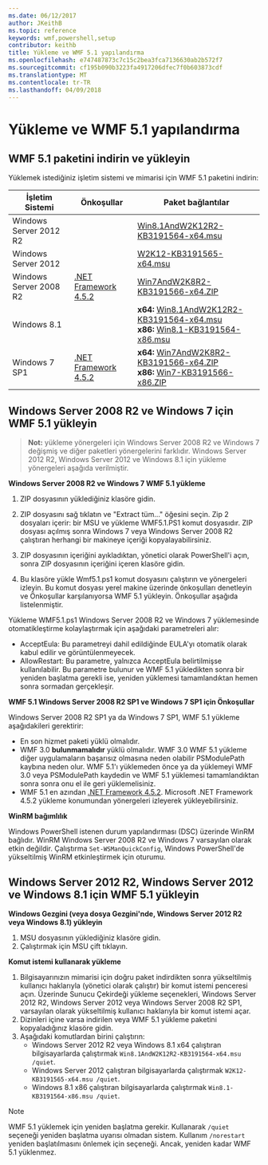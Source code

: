 ```yaml
---
ms.date: 06/12/2017
author: JKeithB
ms.topic: reference
keywords: wmf,powershell,setup
contributor: keithb
title: Yükleme ve WMF 5.1 yapılandırma
ms.openlocfilehash: e747487873c7c15c2bea3fca7136630ab2b572f7
ms.sourcegitcommit: cf195b090b3223fa4917206dfec7f0b603873cdf
ms.translationtype: MT
ms.contentlocale: tr-TR
ms.lasthandoff: 04/09/2018
---
```

# <a name="install-and-configure-wmf-51"></a>Yükleme ve WMF 5.1 yapılandırma #


## <a name="download-and-install-the-wmf-51-package"></a>WMF 5.1 paketini indirin ve yükleyin

Yüklemek istediğiniz işletim sistemi ve mimarisi için WMF 5.1 paketini indirin:

| İşletim Sistemi       | Önkoşullar           | Paket bağlantılar                          |
|------------------------|-------------------------|----------------------------------------|
| Windows Server 2012 R2 |                         | [Win8.1AndW2K12R2-KB3191564-x64.msu][] |
| Windows Server 2012    |                         | [W2K12-KB3191565-x64.msu][]            |
| Windows Server 2008 R2 | [.NET Framework 4.5.2][]| [Win7AndW2K8R2-KB3191566-x64.ZIP][]    |
| Windows 8.1            |                         | **x64:** [Win8.1AndW2K12R2-KB3191564-x64.msu][]</br>**x86:** [Win8.1-KB3191564-x86.msu][] |
| Windows 7 SP1          | [.NET Framework 4.5.2][]| **x64:** [Win7AndW2K8R2-KB3191566-x64.ZIP][]</br>**x86:** [Win7-KB3191566-x86.ZIP][] |

[.NET Framework 4.5.2]: https://www.microsoft.com/download/details.aspx?id=42642
[W2K12-KB3191565-x64.msu]: https://go.microsoft.com/fwlink/?linkid=839513
[Win7-KB3191566-x86.ZIP]: https://go.microsoft.com/fwlink/?linkid=839522
[Win7AndW2K8R2-KB3191566-x64.ZIP]: https://go.microsoft.com/fwlink/?linkid=839523
[Win8.1-KB3191564-x86.msu]: https://go.microsoft.com/fwlink/?linkid=839521
[Win8.1AndW2K12R2-KB3191564-x64.msu]: https://go.microsoft.com/fwlink/?linkid=839516

## <a name="install-wmf-51-for-windows-server-2008-r2-and-windows-7"></a>Windows Server 2008 R2 ve Windows 7 için WMF 5.1 yükleyin

> **Not:** yükleme yönergeleri için Windows Server 2008 R2 ve Windows 7 değişmiş ve diğer paketleri yönergelerini farklıdır. Windows Server 2012 R2, Windows Server 2012 ve Windows 8.1 için yükleme yönergeleri aşağıda verilmiştir.

**Windows Server 2008 R2 ve Windows 7 WMF 5.1 yükleme**

1. ZIP dosyasının yüklediğiniz klasöre gidin.

2. ZIP dosyasını sağ tıklatın ve "Extract tüm..." öğesini seçin. Zip 2 dosyaları içerir: bir MSU ve yükleme WMF5.1.PS1 komut dosyasıdır.
ZIP dosyası açılmış sonra Windows 7 veya Windows Server 2008 R2 çalıştıran herhangi bir makineye içeriği kopyalayabilirsiniz.

3. ZIP dosyasının içeriğini ayıkladıktan, yönetici olarak PowerShell'i açın, sonra ZIP dosyasının içeriğini içeren klasöre gidin.

4. Bu klasöre yükle Wmf5.1.ps1 komut dosyasını çalıştırın ve yönergeleri izleyin. Bu komut dosyası yerel makine üzerinde önkoşulları denetleyin ve Önkoşullar karşılanıyorsa WMF 5.1 yükleyin. Önkoşullar aşağıda listelenmiştir.

Yükleme WMF5.1.ps1 Windows Server 2008 R2 ve Windows 7 yüklemesinde otomatikleştirme kolaylaştırmak için aşağıdaki parametreleri alır:

- AcceptEula: Bu parametreyi dahil edildiğinde EULA'yı otomatik olarak kabul edilir ve görüntülenmeyecek.
- AllowRestart: Bu parametre, yalnızca AcceptEula belirtilmişse kullanılabilir. Bu parametre bulunur ve WMF 5.1 yükledikten sonra bir yeniden başlatma gerekli ise, yeniden yüklemesi tamamlandıktan hemen sonra sormadan gerçekleşir.

**WMF 5.1 Windows Server 2008 R2 SP1 ve Windows 7 SP1 için Önkoşullar**

Windows Server 2008 R2 SP1 ya da Windows 7 SP1, WMF 5.1 yükleme aşağıdakileri gerektirir:
- En son hizmet paketi yüklü olmalıdır.
- WMF 3.0 **bulunmamalıdır** yüklü olmalıdır. WMF 3.0 WMF 5.1 yükleme diğer uygulamaların başarısız olmasına neden olabilir PSModulePath kaybına neden olur. WMF 5.1'ı yüklemeden önce ya da yüklemeyi WMF 3.0 veya PSModulePath kaydedin ve WMF 5.1 yüklemesi tamamlandıktan sonra sonra onu el ile geri yüklemelisiniz.
- WMF 5.1 en azından [.NET Framework 4.5.2](https://www.microsoft.com/en-ca/download/details.aspx?id=42642).
Microsoft .NET Framework 4.5.2 yükleme konumundan yönergeleri izleyerek yükleyebilirsiniz.

**WinRM bağımlılık**

Windows PowerShell istenen durum yapılandırması (DSC) üzerinde WinRM bağlıdır.
WinRM Windows Server 2008 R2 ve Windows 7 varsayılan olarak etkin değildir.
Çalıştırma `Set-WSManQuickConfig`, Windows PowerShell'de yükseltilmiş WinRM etkinleştirmek için oturumu.


## <a name="install-wmf-51-for-windows-server-2012-r2-windows-server-2012-and-windows-81"></a>Windows Server 2012 R2, Windows Server 2012 ve Windows 8.1 için WMF 5.1 yükleyin
**Windows Gezgini (veya dosya Gezgini'nde, Windows Server 2012 R2 veya Windows 8.1) yükleyin**

1. MSU dosyasının yüklediğiniz klasöre gidin.
2. Çalıştırmak için MSU çift tıklayın.

**Komut istemi kullanarak yükleme**

1. Bilgisayarınızın mimarisi için doğru paket indirdikten sonra yükseltilmiş kullanıcı haklarıyla (yönetici olarak çalıştır) bir komut istemi penceresi açın. Üzerinde Sunucu Çekirdeği yükleme seçenekleri, Windows Server 2012 R2, Windows Server 2012 veya Windows Server 2008 R2 SP1, varsayılan olarak yükseltilmiş kullanıcı haklarıyla bir komut istemi açar.
2. Dizinleri içine varsa indirilen veya WMF 5.1 yükleme paketini kopyaladığınız klasöre gidin.
3. Aşağıdaki komutlardan birini çalıştırın:
   - Windows Server 2012 R2 veya Windows 8.1 x64 çalıştıran bilgisayarlarda çalıştırmak `Win8.1AndW2K12R2-KB3191564-x64.msu /quiet`.
   - Windows Server 2012 çalıştıran bilgisayarlarda çalıştırmak `W2K12-KB3191565-x64.msu /quiet`.
   - Windows 8.1 x86 çalıştıran bilgisayarlarda çalıştırmak `Win8.1-KB3191564-x86.msu /quiet`.

> [!NOTE]
> WMF 5.1 yüklemek için yeniden başlatma gerekir. Kullanarak `/quiet` seçeneği yeniden başlatma uyarısı olmadan sistem.
> Kullanım `/norestart` yeniden başlatılmasını önlemek için seçeneği. Ancak, yeniden kadar WMF 5.1 yüklenmez.